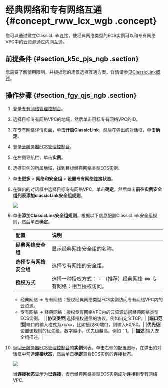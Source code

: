 # 经典网络和专有网络互通 {#concept_rww_lcx_wgb .concept}

您可以通过建立ClassicLink连接，使经典网络类型的ECS实例可以和专有网络VPC中的云资源通过内网互通。

## 前提条件 {#section_k5c_pjs_ngb .section}

您需要了解使用限制，并根据您的场景选择互通方案。详情请参见[ClassicLink概述](../../../../cn.zh-CN/用户指南/网络连接/ClassicLink/ClassicLink概述.md#)。

## 操作步骤 {#section_fgy_qjs_ngb .section}

1.  登录[专有网络管理控制台](https://vpcnext.console.aliyun.com)。
2.  选择目标专有网络VPC的地域，然后单击目标专有网络VPC的ID。
3.  在专有网络详情页面，单击**开启ClassicLink**，然后在弹出的对话框，单击**确定**。
4.  登录[云服务器ECS管理控制台](https://ecs.console.aliyun.com/#/home)。
5.  在左侧导航栏，单击**实例**。
6.  选择实例的所属地域，找到目标经典网络类型ECS实例。
7.  单击**更多** \> **网络和安全组** \> **设置专有网络连接状态**。
8.  在弹出的对话框中选择目标专有网络VPC，单击**确定**，然后单击**前往实例安全组列表添加classicLink安全组规则**。

    ![](http://static-aliyun-doc.oss-cn-hangzhou.aliyuncs.com/assets/img/130424/155592590845018_zh-CN.png)

9.  单击**添加ClassicLink安全组规则**，根据以下信息配置ClassicLink安全组规则，然后单击**确定**。

    |配置|说明|
    |:-|:-|
    |**经典网络安全组**|显示经典网络安全组的名称。|
    |**选择专有网络安全组**|选择专有网络的安全组。|
    |**授权方式**|选择一种授权方式：     -   （推荐）经典网络 <=\> 专有网络：相互授权访问。
    -   经典网络 =\> 专有网络：授权经典网络类型ECS实例访问专有网络VPC内的云资源。
    -   专有网络 =\> 经典网络：授权专有网络VPC内的云资源访问经典网络类型ECS实例。
 |
    |**协议类型**|选择授权通信的协议，例如自定义TCP。|
    |**端口范围**|端口的输入格式为xx/xx，比如授权80端口，则输入80/80。|
    |**优先级**|设置该规则的优先级。数字越小，优先级越高。例如：1。|
    |**描述**|输入安全组描述。|

10. 返回[云服务器ECS管理控制台](https://ecs.console.aliyun.com/#/home)的**实例**列表，单击右侧的配置图标，在弹出的对话框中勾选**连接状态**，然后单击**确定**查看ECS实例的连接状态。

    ![](http://static-aliyun-doc.oss-cn-hangzhou.aliyuncs.com/assets/img/130424/155592590845019_zh-CN.png)

    当**连接状态**显示为**已连接**，表示经典网络类型ECS实例成功连接到专有网络VPC。


